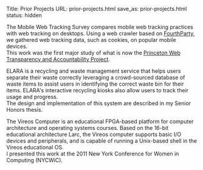 Title: Prior Projects
URL: prior-projects.html
save_as: prior-projects.html
status: hidden

<div class="left">
<div class="inner">
<p>
The <span class="title">Mobile Web Tracking Survey</span>
compares mobile web tracking practices with web tracking on desktops. Using a web crawler based on <a class="text-info" href="http://fourthparty.info">FourthParty</a>, we gathered web tracking data, such as cookies, on popular mobile devices.
<br/>
This work was the first major study of what is now the <a class="text-info" href="https://webtap.princeton.edu">Princeton Web Transparency and Accountability Project</a>.
</p>

<p>
<span class="title">ELARA</span>
is a recycling and waste management service that helps users separate their waste correctly leveraging a crowd-sourced database of waste items to assist users in identifying the correct waste bin for their items. ELARA's interactive recycling kiosks also allow users to track their usage and progress.
<br/>
The design and implementation of this system are described in my Senior Honors thesis.
</p>

<p>
The <span class="title">Vireos Computer</span>
is an educational FPGA-based platform for computer architecture and operating systems courses. Based on the 16-bit educational architecture Larc, the Vireos computer supports basic I/O devices and peripherals, and is capable of running a Unix-based shell in the Vireos educational OS.
<br/>
I presented this work at the 2011 New York Conference for Women in Computing (NYCWiC).
</p>
</div>
</div>